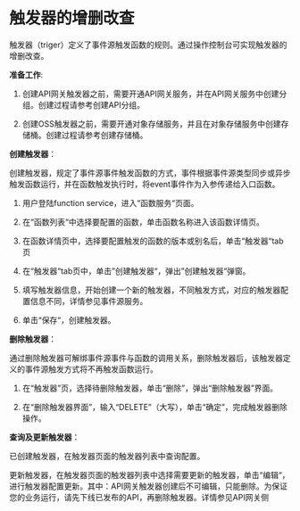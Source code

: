 # 触发器的增删改查

触发器（triger）定义了事件源触发函数的规则。通过操作控制台可实现触发器的增删改查。

**准备工作**:

1. 创建API网关触发器之前，需要开通API网关服务，并在API网关服务中创建分组。创建过程请参考创建API分组。

2. 创建OSS触发器之前，需要开通对象存储服务，并且在对象存储服务中创建存储桶。创建过程请参考创建存储桶。

 

**创建触发器**：

创建触发器，规定了事件源事件触发函数的方式，事件根据事件源类型同步或异步触发函数运行，并在函数触发执行时，将event事件作为入参传递给入口函数。

1. 用户登陆function service，进入“函数服务“页面。

2. 在“函数列表“中选择要配置的函数，单击函数名称进入该函数详情页。

3. 在函数详情页中，选择要配置触发的函数的版本或别名后，单击“触发器“tab页

4. 在“触发器“tab页中，单击”创建触发器“，弹出”创建触发器“弹窗。

5. 填写触发器信息，开始创建一个新的触发器，不同触发方式，对应的触发器配置信息不同，详情参见事件源服务。

6. 单击“保存“，创建触发器。

 

**删除触发器**：

通过删除触发器可解绑事件源事件与函数的调用关系，删除触发器后，该触发器定义的事件源触发方式将不再触发函数运行。

1. 在“触发器”页，选择待删除触发器，单击“删除”，弹出“删除触发器”界面。

2. 在“删除触发器界面”，输入“DELETE”（大写），单击“确定”，完成触发器删除操作。

 

**查询及更新触发器**：

已创建触发器，在触发器页面的触发器列表中查询配置。

更新触发器，在触发器页面的触发器列表中选择需要更新的触发器，单击“编辑“，进行触发器配置更新。其中：API网关触发器创建后不可编辑，只能删除。为保证您的业务运行，请先下线已发布的API，再删除触发器。详情参见API网关侧
